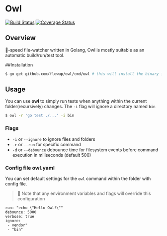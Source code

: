 # Owl

[![Build Status](https://travis-ci.org/flowup/owl.svg?branch=master)](https://travis-ci.org/flowup/owl) [![Coverage Status](https://coveralls.io/repos/github/flowup/owl/badge.svg?branch=master)](https://coveralls.io/github/flowup/owl?branch=master)

## Overview
:rocket:-speed file-watcher written in Golang, Owl is mostly suitable as an automatic build/run/test tool.

##Installation
```bash
$ go get github.com/flowup/owl/cmd/owl # this will install the binary in $GOBIN
```

## Usage

You can use **owl** to simply run tests when anything within the current folder(recursively) changes. The `-i` flag will ignore a directory named `bin`

```bash
$ owl -r 'go test ./...' -i bin
```

### Flags

- `-i` or `--ignore` to ignore files and folders
- `-r` or `--run` for specific command
- `-d` or `--debounce` debounce time for filesystem events before command execution in miliseconds (default 500)

### Config file owl.yaml

You can set default settings for the `owl` command within the folder with config file.

> :robot: Note that any environment variables and flags will override this configuration

```
run: "echo \"Hello Owl!\""
debounce: 5000
verbose: true
ignore:
 - vendor"
 - "bin"
```
